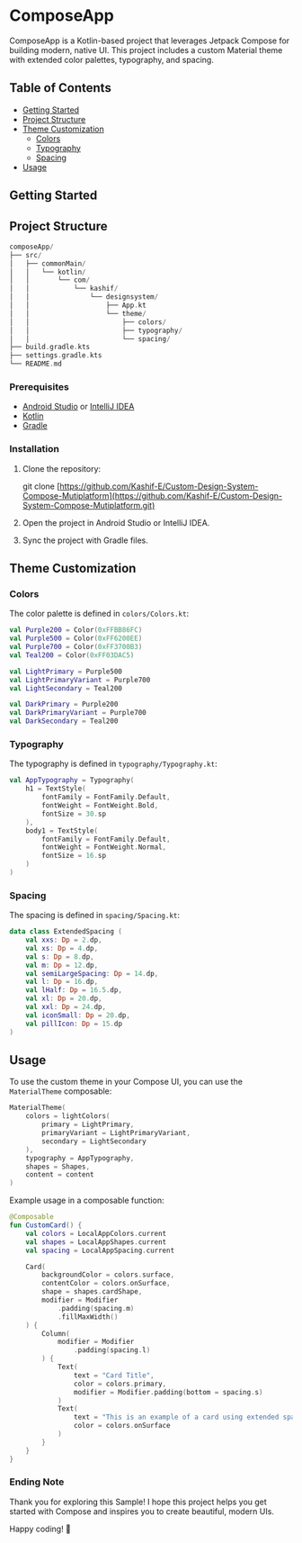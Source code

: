 # ComposeApp

ComposeApp is a Kotlin-based project that leverages Jetpack Compose for building modern, native UI. This project includes a custom Material theme with extended color palettes, typography, and spacing.

## Table of Contents

- [Getting Started](#getting-started)
- [Project Structure](#project-structure)
- [Theme Customization](#theme-customization)
  - [Colors](#colors)
  - [Typography](#typography)
  - [Spacing](#spacing)
- [Usage](#usage)

## Getting Started

## Project Structure

```kotlin
composeApp/
├── src/
│   ├── commonMain/
│   │   └── kotlin/
│   │       └── com/
│   │           └── kashif/
│   │               └── designsystem/
│   │                   ├── App.kt
│   │                   └── theme/
│   │                       ├── colors/
│   │                       ├── typography/
│   │                       └── spacing/
├── build.gradle.kts
├── settings.gradle.kts
└── README.md
```
### Prerequisites

- [Android Studio](https://developer.android.com/studio) or [IntelliJ IDEA](https://www.jetbrains.com/idea/)
- [Kotlin](https://kotlinlang.org/)
- [Gradle](https://gradle.org/)

### Installation

1. Clone the repository:
 
    git clone [https://github.com/Kashif-E/Custom-Design-System-Compose-Mutiplatform](https://github.com/Kashif-E/Custom-Design-System-Compose-Mutiplatform.git)
  
2. Open the project in Android Studio or IntelliJ IDEA.
3. Sync the project with Gradle files.

## Theme Customization

### Colors

The color palette is defined in `colors/Colors.kt`:

```kotlin
val Purple200 = Color(0xFFBB86FC)
val Purple500 = Color(0xFF6200EE)
val Purple700 = Color(0xFF3700B3)
val Teal200 = Color(0xFF03DAC5)

val LightPrimary = Purple500
val LightPrimaryVariant = Purple700
val LightSecondary = Teal200

val DarkPrimary = Purple200
val DarkPrimaryVariant = Purple700
val DarkSecondary = Teal200
```

### Typography

The typography is defined in `typography/Typography.kt`:

```kotlin
val AppTypography = Typography(
    h1 = TextStyle(
        fontFamily = FontFamily.Default,
        fontWeight = FontWeight.Bold,
        fontSize = 30.sp
    ),
    body1 = TextStyle(
        fontFamily = FontFamily.Default,
        fontWeight = FontWeight.Normal,
        fontSize = 16.sp
    )
)
```

### Spacing

The spacing is defined in `spacing/Spacing.kt`:

```kotlin
data class ExtendedSpacing (
    val xxs: Dp = 2.dp,
    val xs: Dp = 4.dp,
    val s: Dp = 8.dp,
    val m: Dp = 12.dp,
    val semiLargeSpacing: Dp = 14.dp,
    val l: Dp = 16.dp,
    val lHalf: Dp = 16.5.dp,
    val xl: Dp = 20.dp,
    val xxl: Dp = 24.dp,
    val iconSmall: Dp = 20.dp,
    val pillIcon: Dp = 15.dp
)
```

## Usage

To use the custom theme in your Compose UI, you can use the `MaterialTheme` composable:

```kotlin
MaterialTheme(
    colors = lightColors(
        primary = LightPrimary,
        primaryVariant = LightPrimaryVariant,
        secondary = LightSecondary
    ),
    typography = AppTypography,
    shapes = Shapes,
    content = content
)
```

Example usage in a composable function:

```kotlin
@Composable
fun CustomCard() {
    val colors = LocalAppColors.current
    val shapes = LocalAppShapes.current
    val spacing = LocalAppSpacing.current

    Card(
        backgroundColor = colors.surface,
        contentColor = colors.onSurface,
        shape = shapes.cardShape,
        modifier = Modifier
            .padding(spacing.m)
            .fillMaxWidth()
    ) {
        Column(
            modifier = Modifier
                .padding(spacing.l)
        ) {
            Text(
                text = "Card Title",
                color = colors.primary,
                modifier = Modifier.padding(bottom = spacing.s)
            )
            Text(
                text = "This is an example of a card using extended spacing, colors, and shapes.",
                color = colors.onSurface
            )
        }
    }
}
```

### Ending Note
Thank you for exploring this Sample! I hope this project helps you get started with Compose and inspires you to create beautiful, modern UIs. 

Happy coding! 🚀
